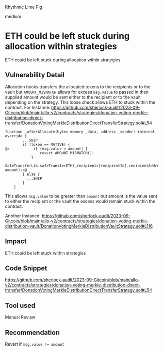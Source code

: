 Rhythmic Lime Pig

medium

# ETH could be left stuck during allocation within strategies
ETH could be left stuck during allocation within strategies

## Vulnerability Detail
Allocation hooks transfers the allocated tokens to the recipients or to the vault but `AMOUNT_MISMATCH` allows for excess `msg.value` to passed in then supplied amount would be sent either to the recipient or to the vault depending on the strategy.
This loose check allows ETH to stuck within the contract.
For Instance:
https://github.com/sherlock-audit/2023-09-Gitcoin/blob/main/allo-v2/contracts/strategies/donation-voting-merkle-distribution-direct-transfer/DonationVotingMerkleDistributionDirectTransferStrategy.sol#L54
```solidity
function _afterAllocate(bytes memory _data, address _sender) internal override {
        ...SNIP
        if (token == NATIVE) {
@>           if (msg.value < amount) {
                revert AMOUNT_MISMATCH();
            }
            SafeTransferLib.safeTransferETH(_recipients[recipientId].recipientAddress, amount);<@
        } else {
          ...SNIP
        }
    }
```
This allows `msg.value` to be greater than `amount` but amount is the value sent to either the recipient or the vault the excess would remain stuck within the contract.

Another Instance:
https://github.com/sherlock-audit/2023-09-Gitcoin/blob/main/allo-v2/contracts/strategies/donation-voting-merkle-distribution-vault/DonationVotingMerkleDistributionVaultStrategy.sol#L116

## Impact
ETH could be left stuck within strategies

## Code Snippet
https://github.com/sherlock-audit/2023-09-Gitcoin/blob/main/allo-v2/contracts/strategies/donation-voting-merkle-distribution-direct-transfer/DonationVotingMerkleDistributionDirectTransferStrategy.sol#L54

## Tool used
Manual Review

## Recommendation
Revert if `msg.value != amount`